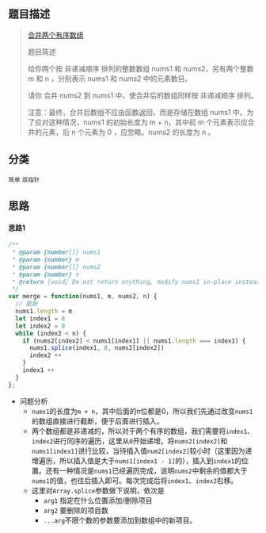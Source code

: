 ## 题目描述

> [合并两个有序数组](https://leetcode-cn.com/problems/merge-sorted-array/)
>
>题目简述
>
>给你两个按 非递减顺序 排列的整数数组 nums1 和 nums2，另有两个整数 m 和 n ，分别表示 nums1 和 nums2 中的元素数目。
>
>请你 合并 nums2 到 nums1 中，使合并后的数组同样按 非递减顺序 排列。
>
>注意：最终，合并后数组不应由函数返回，而是存储在数组 nums1 中。为了应对这种情况，nums1 的初始长度为 m + n，其中前 m 个元素表示应合并的元素，后 n 个元素为 0 ，应忽略。nums2 的长度为 n 。

## 分类
`简单` `双指针`

## 思路
#### 思路1
```javascript
/**
 * @param {number[]} nums1
 * @param {number} m
 * @param {number[]} nums2
 * @param {number} n
 * @return {void} Do not return anything, modify nums1 in-place instead.
 */
var merge = function(nums1, m, nums2, n) {
  // 截断
  nums1.length = m
  let index1 = 0
  let index2 = 0
  while (index2 < n) {
    if (nums2[index2] < nums1[index1] || nums1.length === index1) {
      nums1.splice(index1, 0, nums2[index2])
      index2 ++
    }
    index1 ++
  }
};
```
- 问题分析
  - `nums1`的长度为`m + n`，其中后面的n位都是0，所以我们先通过改变`nums1`的数组直接进行截断，便于后面进行插入。
  - 两个数组都是非递减的，所以对于两个有序的数组，我们需要将`index1`、`index2`进行同序的遍历，这里从`0`开始递增。将`nums2[index2]`和`nums1[index1]`进行比较，当待插入值`num2[index2]`较小时（这里因为递增遍历，所以插入值是大于`nums1[index1 - 1]`的），插入到`index1`的位置。还有一种情况是`nums1`已经遍历完成，说明`nums2`中剩余的值都大于`nums1`的值，也往后插入即可。每次完成后将`index1`、`index2`右移。
  - 这里对`Array.splice`参数做下说明，依次是
    - `arg1` 指定在什么位置添加/删除项目
    - `arg2` 要删除的项目数
    - `...arg`不限个数的参数要添加到数组中的新项目。